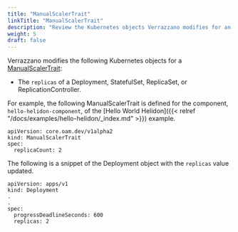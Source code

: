 ```yaml
---
title: "ManualScalerTrait"
linkTitle: "ManualScalerTrait"
description: "Review the Kubernetes objects Verrazzano modifies for an OAM ManualScalerTrait"
weight: 5
draft: false
---
```


Verrazzano modifies the following Kubernetes objects for a [ManualScalerTrait](https://github.com/oam-dev/spec/blob/v0.2.1/core/traits/manual_scaler_trait.md):
* The `replicas` of a Deployment, StatefulSet, ReplicaSet, or ReplicationController.

For example, the following ManualScalerTrait is defined for the component, `hello-helidon-component`, of the [Hello World Helidon]({{< relref "/docs/examples/hello-helidon/_index.md" >}}) example.
```
apiVersion: core.oam.dev/v1alpha2
kind: ManualScalerTrait
spec:
  replicaCount: 2
```


The following is a snippet of the Deployment object with the `replicas` value updated.
```
apiVersion: apps/v1
kind: Deployment
.
.
spec:
  progressDeadlineSeconds: 600
  replicas: 2
```
